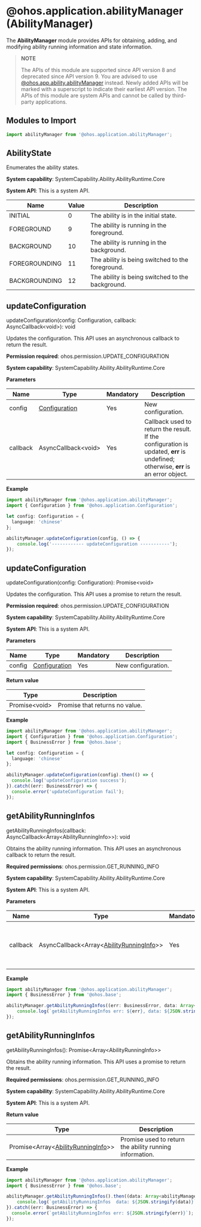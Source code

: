 # @ohos.application.abilityManager (AbilityManager)

The **AbilityManager** module provides APIs for obtaining, adding, and modifying ability running information and state information.

> **NOTE**
>
> The APIs of this module are supported since API version 8 and deprecated since API version 9. You are advised to use [@ohos.app.ability.abilityManager](js-apis-app-ability-abilityManager.md) instead. Newly added APIs will be marked with a superscript to indicate their earliest API version. 
> The APIs of this module are system APIs and cannot be called by third-party applications.

## Modules to Import

```ts
import abilityManager from '@ohos.application.abilityManager';
```

## AbilityState

Enumerates the ability states.

**System capability**: SystemCapability.Ability.AbilityRuntime.Core

**System API**: This is a system API.

| Name| Value| Description| 
| -------- | -------- | -------- |
| INITIAL | 0 | The ability is in the initial state.| 
| FOREGROUND | 9 | The ability is running in the foreground. | 
| BACKGROUND | 10 | The ability is running in the background. | 
| FOREGROUNDING | 11 | The ability is being switched to the foreground. | 
| BACKGROUNDING | 12 | The ability is being switched to the background. | 

## updateConfiguration

updateConfiguration(config: Configuration, callback: AsyncCallback\<void>): void

Updates the configuration. This API uses an asynchronous callback to return the result.

**Permission required**: ohos.permission.UPDATE_CONFIGURATION

**System capability**: SystemCapability.Ability.AbilityRuntime.Core

**Parameters**

| Name       | Type                                      | Mandatory  | Description            |
| --------- | ---------------------------------------- | ---- | -------------- |
| config    | [Configuration](js-apis-application-configuration.md)   | Yes   | New configuration.|
| callback  | AsyncCallback\<void>                   | Yes   | Callback used to return the result. If the configuration is updated, **err** is undefined; otherwise, **err** is an error object.     |

**Example**

```ts
import abilityManager from '@ohos.application.abilityManager';
import { Configuration } from '@ohos.application.Configuration';

let config: Configuration = {
  language: 'chinese' 
};

abilityManager.updateConfiguration(config, () => {
    console.log('------------ updateConfiguration -----------');
});
```

## updateConfiguration

updateConfiguration(config: Configuration): Promise\<void>

Updates the configuration. This API uses a promise to return the result.

**Permission required**: ohos.permission.UPDATE_CONFIGURATION

**System capability**: SystemCapability.Ability.AbilityRuntime.Core

**System API**: This is a system API.

**Parameters**

| Name       | Type                                      | Mandatory  | Description            |
| --------- | ---------------------------------------- | ---- | -------------- |
| config    | [Configuration](js-apis-application-configuration.md)   | Yes   | New configuration.|

**Return value**

| Type                                      | Description     |
| ---------------------------------------- | ------- |
| Promise\<void> | Promise that returns no value.|

**Example**

```ts
import abilityManager from '@ohos.application.abilityManager';
import { Configuration } from '@ohos.application.Configuration';
import { BusinessError } from '@ohos.base';

let config: Configuration = {
  language: 'chinese' 
};

abilityManager.updateConfiguration(config).then(() => {
  console.log('updateConfiguration success');
}).catch((err: BusinessError) => {
  console.error('updateConfiguration fail');
});
```

## getAbilityRunningInfos

getAbilityRunningInfos(callback: AsyncCallback\<Array\<AbilityRunningInfo>>): void

Obtains the ability running information. This API uses an asynchronous callback to return the result.

**Required permissions**: ohos.permission.GET_RUNNING_INFO

**System capability**: SystemCapability.Ability.AbilityRuntime.Core

**System API**: This is a system API.

**Parameters**

| Name       | Type                                      | Mandatory  | Description            |
| --------- | ---------------------------------------- | ---- | -------------- |
| callback  | AsyncCallback\<Array\<[AbilityRunningInfo](js-apis-inner-application-abilityRunningInfo.md)>>  | Yes   | Callback used to return the ability running information.     |

**Example**

```ts
import abilityManager from '@ohos.application.abilityManager';
import { BusinessError } from '@ohos.base';

abilityManager.getAbilityRunningInfos((err: BusinessError, data: Array<abilityManager.AbilityRunningInfo>) => { 
    console.log(`getAbilityRunningInfos err: ${err}, data: ${JSON.stringify(data)}`);
});
```

## getAbilityRunningInfos

getAbilityRunningInfos(): Promise\<Array\<AbilityRunningInfo>>

Obtains the ability running information. This API uses a promise to return the result.

**Required permissions**: ohos.permission.GET_RUNNING_INFO

**System capability**: SystemCapability.Ability.AbilityRuntime.Core

**System API**: This is a system API.

**Return value**

| Type                                      | Description     |
| ---------------------------------------- | ------- |
| Promise\<Array\<[AbilityRunningInfo](js-apis-inner-application-abilityRunningInfo.md)>> | Promise used to return the ability running information.|

**Example**

```ts
import abilityManager from '@ohos.application.abilityManager';
import { BusinessError } from '@ohos.base';

abilityManager.getAbilityRunningInfos().then((data: Array<abilityManager.AbilityRunningInfo>) => {
    console.log(`getAbilityRunningInfos  data: ${JSON.stringify(data)}`);
}).catch((err: BusinessError) => {
  console.error(`getAbilityRunningInfos err: ${JSON.stringify(err)}`);
});
```
